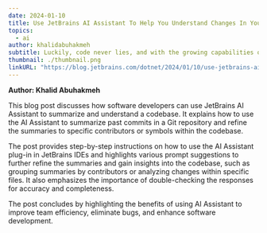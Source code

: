 ```yaml
---
date: 2024-01-10
title: Use JetBrains AI Assistant To Help You Understand Changes In Your Code
topics:
  - ai
author: khalidabuhakmeh
subtitle: Luckily, code never lies, and with the growing capabilities of LLMs and AI Assistants to parse and summarize input, we can start to focus our understanding of prior work and make plans to extend or modify a codebase.
thumbnail: ./thumbnail.png
linkURL: "https://blog.jetbrains.com/dotnet/2024/01/10/use-jetbrains-ai-assistant-to-help-you-understand-changes-in-your-code/"
---
```


**Author: Khalid Abuhakmeh**

This blog post discusses how software developers can use JetBrains AI Assistant to summarize and understand a codebase. It explains how to use the AI Assistant to summarize past commits in a Git repository and refine the summaries to specific contributors or symbols within the codebase.

The post provides step-by-step instructions on how to use the AI Assistant plug-in in JetBrains IDEs and highlights various prompt suggestions to further refine the summaries and gain insights into the codebase, such as grouping summaries by contributors or analyzing changes within specific files. It also emphasizes the importance of double-checking the responses for accuracy and completeness.

The post concludes by highlighting the benefits of using AI Assistant to improve team efficiency, eliminate bugs, and enhance software development.
